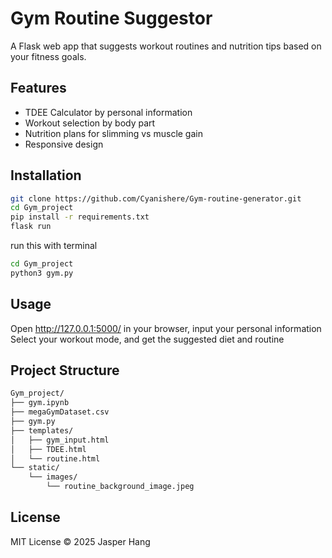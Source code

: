 # Gym Routine Suggestor
A Flask web app that suggests workout routines and nutrition tips based on your fitness goals.

## Features
- TDEE Calculator by personal information
- Workout selection by body part
- Nutrition plans for slimming vs muscle gain
- Responsive design

## Installation
```bash
git clone https://github.com/Cyanishere/Gym-routine-generator.git
cd Gym_project
pip install -r requirements.txt
flask run
```
run this with terminal
```bash
cd Gym_project
python3 gym.py
```

## Usage
Open http://127.0.0.1:5000/ in your browser, input your personal information
Select your workout mode, and get the suggested diet and routine

## Project Structure
```bash
Gym_project/
├── gym.ipynb
├── megaGymDataset.csv
├── gym.py
├── templates/
│   ├── gym_input.html
│   ├── TDEE.html
│   └── routine.html
└── static/
    └── images/
        └── routine_background_image.jpeg
```
## License
MIT License © 2025 Jasper Hang

